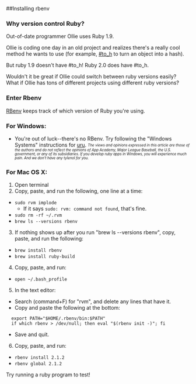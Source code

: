 ##Installing rbenv

### Why version control Ruby?

Out-of-date programmer Ollie uses Ruby 1.9.

Ollie is coding one day in an old project and realizes there's a really cool method he wants to use (for example, [#to_h][#to_h] to turn an object into a hash).

But ruby 1.9 doesn't have #to_h!  Ruby 2.0 does have #to_h.

Wouldn't it be great if Ollie could switch between ruby versions easily?  What if Ollie has tons of different projects using different ruby versions?

[#to_h]: http://ruby-doc.org/core-2.0.0/Struct.html#method-i-to_h

### Enter Rbenv
[RBenv][RBenv] keeps track of which version of Ruby you're using.

[RBenv]: https://github.com/sstephenson/rbenv

### For Windows:

- You're out of luck--there's no RBenv.  Try following the "Windows Systems" instructions for [uru][uru].  *<sub><sup>The views and opinions expressed in this article are those of the authors and do not
reflect the opinions of App Academy, Major League Baseball, the U.S. government, or any of its subsidiaries.  If you develop ruby apps in Windows, you will experience much pain.  And we don't have any tylenol for you.</sub></sup>*

[uru]: https://bitbucket.org/jonforums/uru

### For Mac OS X:

1.  Open terminal
2.  Copy, paste, and run the following, one line at a time:
  - `sudo rvm implode`
    - If it says `sudo: rvm: command not found`, that's fine.
  - `sudo rm -rf ~/.rvm`
  - `brew ls --versions rbenv`
3. If nothing shows up after you run "brew ls --versions rbenv", copy, paste, and run the following:
  - `brew install rbenv`
  - `brew install ruby-build`
4. Copy, paste, and run:
  - `open ~/.bash_profile`
5. In the text editor:
  - Search (command+F) for "rvm", and delete any lines that have it.
  - Copy and paste the following at the bottom:
  ```
    export PATH="$HOME/.rbenv/bin:$PATH"
    if which rbenv > /dev/null; then eval "$(rbenv init -)"; fi

  ```
  - Save and quit.
6. Copy, paste, and run:
  - `rbenv install 2.1.2`
  - `rbenv global 2.1.2`


Try running a ruby program to test!
